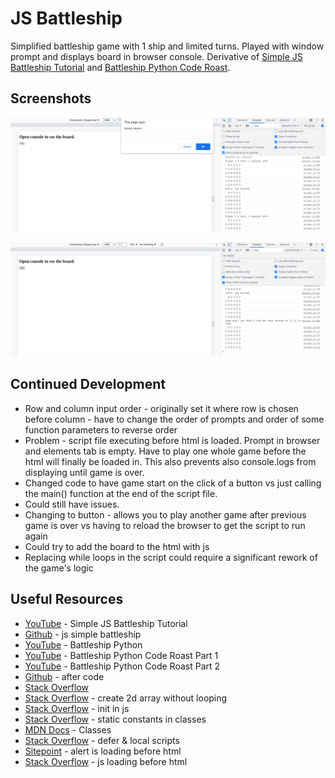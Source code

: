 # JS Battleship

Simplified battleship game with 1 ship and limited turns.  Played with window prompt and displays board in browser console.  Derivative of [Simple JS Battleship Tutorial](https://www.youtube.com/watch?v=QLLfgYpbAbM) and [Battleship Python Code Roast](https://www.youtube.com/watch?v=u3yo-TjeIDg).

## Screenshots

![](js-battleship-1.png)

![](js-battleship-2.png)

## Continued Development

- Row and column input order - originally set it where row is chosen before column - have to change the order of prompts and order of some function parameters to reverse order
- Problem - script file executing before html is loaded. Prompt in browser and elements tab is empty. Have to play one whole game before the html will finally be loaded in.  This also prevents also console.logs from displaying until game is over.  
- Changed code to have game start on the click of a button vs just calling the  main() function at the end of the script file. 
- Could still have issues.
- Changing to button - allows you to play another game after previous game is over vs having to reload the browser to get the script to run again
- Could try to add the board to the html with js
- Replacing while loops in the script could require a significant rework of the game's logic 

## Useful Resources

- [YouTube](https://www.youtube.com/watch?v=QLLfgYpbAbM) - Simple JS Battleship Tutorial
- [Github](https://github.com/promineotech/js-simple-battleship/blob/master/index.js) - js simple battleship
- [YouTube](https://www.youtube.com/watch?v=7Ki_2gr0rsE) - Battleship Python
- [YouTube](https://www.youtube.com/watch?v=u3yo-TjeIDg) - Battleship Python Code Roast Part 1
- [YouTube](https://www.youtube.com/watch?v=n0ngeLBJBNU) - Battleship Python Code Roast Part 2
- [Github](https://github.com/ArjanCodes/2022-coderoast-battleship/blob/main/after.py) - after code
- [Stack Overflow](https://stackoverflow.com/questions/40980475/using-node-jss-prompt-for-user-input)
- [Stack Overflow](https://stackoverflow.com/questions/65682207/create-2d-array-without-looping-javascript) - create 2d array without looping
- [Stack Overflow](https://stackoverflow.com/questions/7884081/what-is-the-use-of-the-init-usage-in-javascript) - init in js
- [Stack Overflow](https://stackoverflow.com/questions/32647215/declaring-static-constants-in-es6-classes) - static constants in classes
- [MDN Docs](https://developer.mozilla.org/en-US/docs/Web/JavaScript/Reference/Classes) - Classes
- [Stack Overflow](https://stackoverflow.com/questions/50633214/script-defer-doesnt-seem-to-work-as-expected) - defer & local scripts
- [Sitepoint](https://www.sitepoint.com/community/t/alert-is-loading-before-the-html-despite-js-script-at-end-of-body/279774/5) - alert is loading before html
- [Stack Overflow](https://stackoverflow.com/questions/53111553/for-some-reason-the-javascript-loads-even-before-my-html-css-page-is-loaded) - js loading before html
